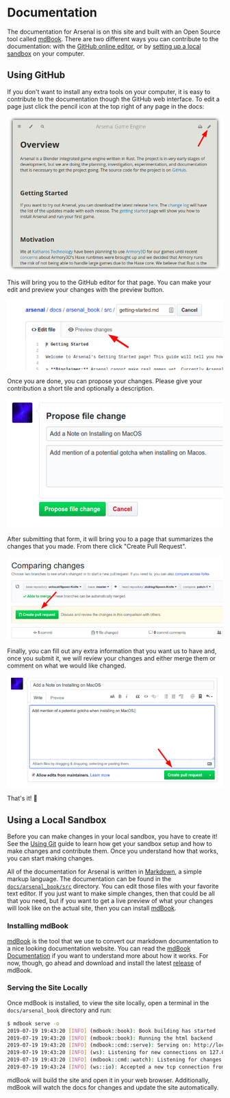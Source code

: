 # Documentation

The documentation for Arsenal is on this site and built with an Open Source tool called [mdBook](https://github.com/rust-lang-nursery/mdBook). There are two different ways you can contribute to the documentation: with the [GitHub online editor](#using-github), or by [setting up a local sandbox](#using-a-local-sandbox) on your computer.

## Using GitHub

If you don't want to install any extra tools on your computer, it is easy to contribute to the documentation though the GitHub web interface. To edit a page just click the pencil icon at the top right of any page in the docs:

![Edit On GitHub](..//assets/edit-on-github.png)

This will bring you to the GitHub editor for that page. You can make your edit and preview your changes with the preview button.

![GitHub Preview](../assets/github-preview.png)

Once you are done, you can propose your changes. Please give your contribution a short tile and optionally a description.

![Submit GitHub Change](../assets/submit-github-change.png)

After submitting that form, it will bring you to a page that summarizes the changes that you made. From there click "Create Pull Request".

![Create Pull Request](../assets/create-pull-request.png)

Finally, you can fill out any extra information that you want us to have and, once you submit it, we will review your changes and either merge them or comment on what we would like changed.

![Submit Pull Request](../assets/submit-pull-request.png)

That's it! 🎉

## Using a Local Sandbox

Before you can make changes in your local sandbox, you have to create it! See the [Using Git](../using-git.md) guide to learn how get your sandbox setup and how to make changes and contribute them. Once you understand how that works, you can start making changes.

All of the documentation for Arsenal is written in [Markdown], a simple markup language. The documentation can be found in the [`docs/arsenal_book/src`][arsenal_docs] directory. You can edit those files with your favorite text editor. If you just want to make simple changes, then that could be all that you need, but if you want to get a live preview of what your changes will look like on the actual site, then you can install [mdBook][mdbook].

[Markdown]: https://guides.github.com/features/mastering-markdown/
[arsenal_docs]: https://github.com/katharostech/arsenal/tree/master/docs/arsenal_book/src
[mdbook]: https://github.com/rust-lang-nursery/mdBook

### Installing mdBook

[mdBook][mdbook] is the tool that we use to convert our markdown documentation to a nice looking documentation website. You can read the [mdBook Documentation][mdbook_docs] if you want to understand more about how it works. For now, though, go ahead and download and install the latest [release][mdbook_release] of mdBook.

[mdbook_docs]: https://rust-lang-nursery.github.io/mdBook/
[mdbook_release]: https://github.com/rust-lang-nursery/mdBook/releases

### Serving the Site Locally

Once mdBook is installed, to view the site locally, open a terminal in the `docs/arsenal_book` directory and run:

```bash
$ mdbook serve -o
2019-07-19 19:43:20 [INFO] (mdbook::book): Book building has started
2019-07-19 19:43:20 [INFO] (mdbook::book): Running the html backend
2019-07-19 19:43:20 [INFO] (mdbook::cmd::serve): Serving on: http://localhost:3000
2019-07-19 19:43:20 [INFO] (ws): Listening for new connections on 127.0.0.1:3001.
2019-07-19 19:43:20 [INFO] (mdbook::cmd::watch): Listening for changes...
2019-07-19 19:43:24 [INFO] (ws::io): Accepted a new tcp connection from 127.0.0.1:48088.
```

mdBook will build the site and open it in your web browser. Additionally, mdBook will watch the docs for changes and update the site automatically.
